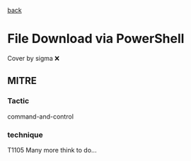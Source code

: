 [back](../index.md)
# File Download via PowerShell
Cover by sigma :x: 
## MITRE
### Tactic
command-and-control
### technique
T1105
Many more think to do...